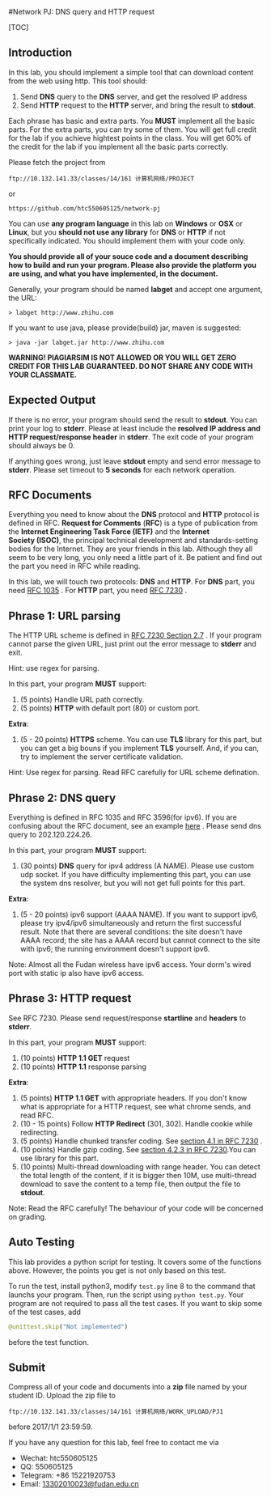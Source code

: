 #Network PJ: DNS query and HTTP request

[TOC]

## Introduction

In this lab, you should implement a simple tool that can download content from the web using http. This tool should:

1. Send __DNS__ query to the __DNS__ server, and get the resolved IP address
2. Send __HTTP__ request to the __HTTP__ server, and bring the result to __stdout__.

Each phrase has basic and extra parts. You **MUST** implement all the basic parts. For the extra parts, you can try some of them. You will get full credit for the lab if you achieve hightest points in the class. You will get 60% of the credit for the lab if you implement all the basic parts correctly.

Please fetch the project from

```
ftp://10.132.141.33/classes/14/161 计算机网络/PROJECT
```

or

```
https://github.com/htc550605125/network-pj
```

You can use **any program language** in this lab on __Windows__ or __OSX__ or __Linux__, but you **should not use any library** for __DNS__ or __HTTP__ if not specifically indicated. You should implement them with your code only.

**You should provide all of your souce code and a document describing how to build and run your program. Please also provide the platform you are using, and what you have implemented, in the document.**

Generally, your program should be named **labget** and accept one argument, the URL:

```shell
> labget http://www.zhihu.com
```

If you want to use java, please provide(build) jar, maven is suggested:

```shell
> java -jar labget.jar http://www.zhihu.com
```



**WARNING! PlAGIARSIM IS NOT ALLOWED OR YOU WILL GET ZERO CREDIT FOR THIS LAB GUARANTEED. DO NOT SHARE ANY CODE WITH YOUR CLASSMATE.**



## Expected Output

If there is no error, your program should send the result to __stdout__. You can print your log to __stderr__. Please at least include the __resolved IP address and HTTP request/response header__ in __stderr__. The exit code of your program should always be 0.

If anything goes wrong, just leave __stdout__ empty and send error message to __stderr__. Please set timeout to **5 seconds** for each network operation.



## RFC Documents

Everything you need to know about the __DNS__ protocol and __HTTP__ protocol is defined in RFC. **Request for Comments** (**RFC**) is a type of publication from the __Internet Engineering Task Force (IETF)__ and the __Internet Society (ISOC)__, the principal technical development and standards-setting bodies for the Internet. They are your friends in this lab. Although they all seem to be very long, you only need a little part of it. Be patient and find out the part you need in RFC while reading.

In this lab, we will touch two protocols: __DNS__ and __HTTP__. For __DNS__ part, you need [RFC 1035](https://tools.ietf.org/html/rfc1035) . For __HTTP__ part, you need [RFC 7230](https://tools.ietf.org/html/rfc7230) .



## Phrase 1: URL parsing 

The HTTP URL scheme is defined in [RFC 7230 Section 2.7](https://tools.ietf.org/html/rfc7230#page-16) . If your program cannot parse the given URL, just print out the error message to __stderr__ and exit.

Hint: use regex for parsing.

In this part, your program __MUST__ support:

1. (5 points) Handle URL path correctly.
2. (5 points) __HTTP__ with default port (80) or custom port.

__Extra__:

1. (5 - 20 points) __HTTPS__ scheme. You can use __TLS__ library for this part, but you can get a big bouns if you implement __TLS__ yourself. And, if you can, try to implement the server certificate validation.


Hint: Use regex for parsing. Read RFC carefully for URL scheme defination.


## Phrase 2: DNS query

Everything is defined in RFC 1035 and RFC 3596(for ipv6). If you are confusing about the RFC document, see an example [here](https://github.com/shadowsocks/shadowsocks/blob/master/shadowsocks/asyncdns.py) . Please send dns query to 202.120.224.26.

In this part, your program __MUST__ support:

1. (30 points) __DNS__ query for ipv4 address (A NAME). Please use custom udp socket. If you have difficulty implementing this part, you can use the system dns resolver, but you will not get full points for this part.

__Extra__:

1. (5 - 20 points) ipv6 support (AAAA NAME). If you want to support ipv6, please try ipv4/ipv6 simultaneously and return the first successful result. Note that there are several conditions: the site doesn't have AAAA record; the site has a AAAA record but cannot connect to the site with ipv6; the running environment doesn't support ipv6.


Note: Almost all the Fudan wireless have ipv6 access. Your dorm's wired port with static ip also have ipv6 access.


## Phrase 3: HTTP request

See RFC 7230. Please send request/response __startline__ and __headers__ to __stderr__. 

In this part, your program __MUST__ support:

1. (10 points) __HTTP 1.1 GET__ request
2. (10 points)  __HTTP 1.1__ response parsing

__Extra__:

1. (5 points) __HTTP 1.1 GET__ with appropriate headers. If you don't know what is appropriate for a HTTP request, see what chrome sends, and read RFC.
2. (10 - 15 points) Follow __HTTP Redirect__ (301, 302). Handle cookie while redirecting.
3. (5 points) Handle chunked transfer coding. See [section 4.1 in RFC 7230](https://tools.ietf.org/html/rfc7230#page-36) .
4. (10 points) Handle gzip coding. See [section 4.2.3 in RFC 7230](https://tools.ietf.org/html/rfc7230#page-39).You can use library for this part.
5. (10 points) Multi-thread downloading with range header. You can detect the total length of the content, if it is bigger then 10M, use multi-thread download to save the content to a temp file, then output the file to __stdout__.

Note: Read the RFC carefully! The behaviour of your code will be concerned on grading.



## Auto Testing

This lab provides a python script for testing. It covers some of the functions above. However, the points you get is not only based on this test.

To run the test, install python3, modify ``test.py`` line 8 to the command that launchs your program. Then, run the script using ``python test.py``. Your program are not required to pass all the test cases. If you want to skip some of the test cases, add

```python
@unittest.skip("Not implemented")
```

before the test function.



## Submit

Compress all of your code and documents into a **zip** file named by your student ID. Upload the zip file to

```
ftp://10.132.141.33/classes/14/161 计算机网络/WORK_UPLOAD/PJ1
```

before 2017/1/1 23:59:59.

If you have any question for this lab, feel free to contact me via

* Wechat: htc550605125
* QQ: 550605125
* Telegram: +86 15221920753  
* Email: 13302010023@fudan.edu.cn